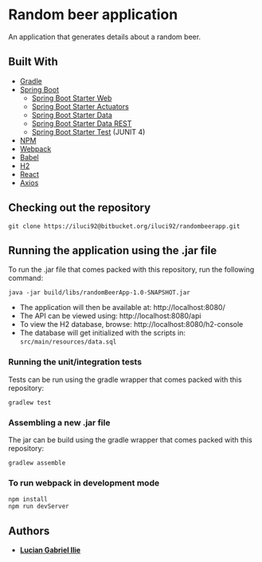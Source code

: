 # Random beer application

An application that generates details about a random beer.

## Built With
* [Gradle](https://gradle.org/)
* [Spring Boot](https://spring.io/projects/spring-boot)
    * [Spring Boot Starter Web](https://mvnrepository.com/artifact/org.springframework.boot/spring-boot-starter-web)
    * [Spring Boot Starter Actuators](https://mvnrepository.com/artifact/org.springframework.boot/spring-boot-starter-actuator)
    * [Spring Boot Starter Data](https://mvnrepository.com/artifact/org.springframework.boot/spring-boot-starter-data-jpa)
    * [Spring Boot Starter Data REST](https://mvnrepository.com/artifact/org.springframework.boot/spring-boot-starter-data-rest)
    * [Spring Boot Starter Test](https://mvnrepository.com/artifact/org.springframework.boot/spring-boot-starter-test) (JUNIT 4)
* [NPM](https://www.npmjs.com/)
* [Webpack](https://webpack.js.org/)
* [Babel](https://babeljs.io/)
* [H2](https://mvnrepository.com/artifact/com.h2database/h2)
* [React](https://reactjs.org/)
* [Axios](https://github.com/axios/axios)

## Checking out the repository
```
git clone https://iluci92@bitbucket.org/iluci92/randombeerapp.git
```

## Running the application using the .jar file
To run the .jar file that comes packed with this repository, run the following command:
```
java -jar build/libs/randomBeerApp-1.0-SNAPSHOT.jar
```

* The application will then be available at: http://localhost:8080/
* The API can be viewed using: http://localhost:8080/api
* To view the H2 database, browse: http://localhost:8080/h2-console
* The database will get initialized with the scripts in: `src/main/resources/data.sql`

### Running the unit/integration tests
Tests can be run using the gradle wrapper that comes packed with this repository:
```
gradlew test
```

### Assembling a new .jar file
The jar can be build using the gradle wrapper that comes packed with this repository:
```
gradlew assemble
```

### To run webpack in development mode
```
npm install
npm run devServer
```

## Authors
* **[Lucian Gabriel Ilie](mailto:luciangabrielilie@gmail.com)**
